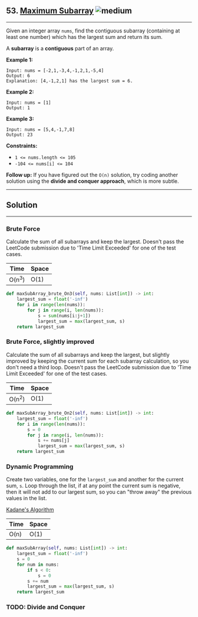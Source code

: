 ## 53. [Maximum Subarray](https://leetcode.com/problems/maximum-subarray/) ![medium](https://img.shields.io/static/v1?label=&message=Medium&color=yellow)
---
Given an integer array ```nums```, find the contiguous subarray (containing at least one number) which has the largest sum and return its sum.

A **subarray** is a **contiguous** part of an array.

 

**Example 1:**
```
Input: nums = [-2,1,-3,4,-1,2,1,-5,4]
Output: 6
Explanation: [4,-1,2,1] has the largest sum = 6.
```
**Example 2:**
```
Input: nums = [1]
Output: 1
```
**Example 3:**
```
Input: nums = [5,4,-1,7,8]
Output: 23
```
 

**Constraints:**

- ```1 <= nums.length <= 105```
- ```-104 <= nums[i] <= 104```

 

**Follow up:** If you have figured out the ```O(n)``` solution, try coding another solution using the **divide and conquer approach**, which is more subtle.



---
## Solution
---
### Brute Force
Calculate the sum of all subarrays and keep the largest.
Doesn't pass the LeetCode submission due to 'Time Limit Exceeded' for one of the test cases.


| Time | Space |
| ---- | ----- |
| O(n<sup>3</sup>)| O(1)|


```python
def maxSubArray_brute_On3(self, nums: List[int]) -> int:
    largest_sum = float('-inf')
    for i in range(len(nums)):
        for j in range(i, len(nums)):
            s = sum(nums[i:j+1])
            largest_sum = max(largest_sum, s)
    return largest_sum
```

### Brute Force, slightly improved
Calculate the sum of all subarrays and keep the largest, but slightly improved by keeping the current sum for each subarray calculation, so you don't need a third loop.
Doesn't pass the LeetCode submission due to 'Time Limit Exceeded' for one of the test cases.


| Time | Space |
| ---- | ----- |
| O(n<sup>2</sup>)| O(1)|


```python
def maxSubArray_brute_On2(self, nums: List[int]) -> int:
    largest_sum = float('-inf')
    for i in range(len(nums)):
        s = 0
        for j in range(i, len(nums)):
            s += nums[j]
            largest_sum = max(largest_sum, s)
    return largest_sum
```

###  Dynamic Programming
Create two variables, one for the ```largest_sum``` and another for the current sum, ```s```. Loop through the list, if at any point the current sum is negative, then it will not add to our largest sum, so you can "throw away" the previous values in the list. 

[Kadane's Algorithm](https://en.wikipedia.org/wiki/Maximum_subarray_problem#Kadane's_algorithm)


| Time | Space |
| ---- | ----- |
| O(n)| O(1)|


```python
def maxSubArray(self, nums: List[int]) -> int:
    largest_sum = float('-inf')
    s = 0
    for num in nums:
        if s < 0:
            s = 0
        s += num
        largest_sum = max(largest_sum, s)
    return largest_sum
```

### TODO: Divide and Conquer